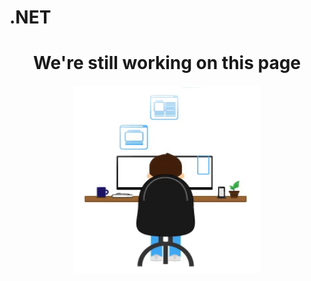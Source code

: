 # .NET

<h1 align="center">We're still working on this page</h1>
<p align="center"><img src="./img/wip.gif" width="300" height="300" /></p>

